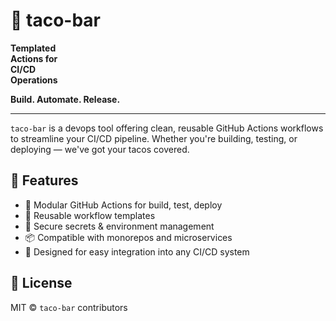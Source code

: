 # 🌮 taco-bar

**Templated  
Actions for  
CI/CD  
Operations**

**Build. Automate. Release.**

---

`taco-bar` is a devops tool offering clean, reusable GitHub Actions workflows to streamline your CI/CD pipeline. Whether you're building, testing, or deploying — we've got your tacos covered.

## 🚀 Features

- 🧱 Modular GitHub Actions for build, test, deploy
- 🔁 Reusable workflow templates
- 🔐 Secure secrets & environment management
- 📦 Compatible with monorepos and microservices
- 🧩 Designed for easy integration into any CI/CD system


## 📄 License

MIT © `taco-bar` contributors
